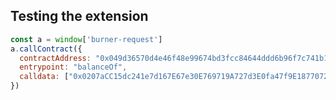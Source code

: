 ## Testing the extension

```javascript
const a = window['burner-request']
a.callContract({
  contractAddress: "0x049d36570d4e46f48e99674bd3fcc84644ddd6b96f7c741b1562b82f9e004dc7",
  entrypoint: "balanceOf",
  calldata: ["0x0207aCC15dc241e7d167E67e30E769719A727d3E0fa47f9E187707289885Dfde"],
})
```



